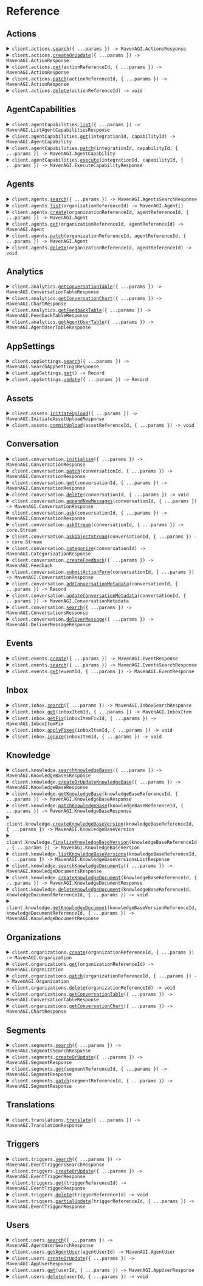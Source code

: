 # Reference

## Actions

<details><summary><code>client.actions.<a href="/src/api/resources/actions/client/Client.ts">search</a>({ ...params }) -> MavenAGI.ActionsResponse</code></summary>
<dl>
<dd>

#### 🔌 Usage

<dl>
<dd>

<dl>
<dd>

```typescript
await client.actions.search({});
```

</dd>
</dl>
</dd>
</dl>

#### ⚙️ Parameters

<dl>
<dd>

<dl>
<dd>

**request:** `MavenAGI.ActionsSearchRequest`

</dd>
</dl>

<dl>
<dd>

**requestOptions:** `Actions.RequestOptions`

</dd>
</dl>
</dd>
</dl>

</dd>
</dl>
</details>

<details><summary><code>client.actions.<a href="/src/api/resources/actions/client/Client.ts">createOrUpdate</a>({ ...params }) -> MavenAGI.ActionResponse</code></summary>
<dl>
<dd>

#### 📝 Description

<dl>
<dd>

<dl>
<dd>

Update an action or create it if it doesn't exist

</dd>
</dl>
</dd>
</dl>

#### 🔌 Usage

<dl>
<dd>

<dl>
<dd>

```typescript
await client.actions.createOrUpdate({
    actionId: {
        referenceId: "get-balance",
    },
    name: "Get the user's balance",
    description: "This action calls an API to get the user's current balance.",
    userInteractionRequired: false,
    userFormParameters: [],
    precondition: {
        preconditionType: "group",
        operator: "AND",
        preconditions: [
            {
                preconditionType: "user",
                key: "userKey",
            },
            {
                preconditionType: "user",
                key: "userKey2",
            },
        ],
    },
    language: "en",
});
```

</dd>
</dl>
</dd>
</dl>

#### ⚙️ Parameters

<dl>
<dd>

<dl>
<dd>

**request:** `MavenAGI.ActionRequest`

</dd>
</dl>

<dl>
<dd>

**requestOptions:** `Actions.RequestOptions`

</dd>
</dl>
</dd>
</dl>

</dd>
</dl>
</details>

<details><summary><code>client.actions.<a href="/src/api/resources/actions/client/Client.ts">get</a>(actionReferenceId, { ...params }) -> MavenAGI.ActionResponse</code></summary>
<dl>
<dd>

#### 📝 Description

<dl>
<dd>

<dl>
<dd>

Get an action by its supplied ID

</dd>
</dl>
</dd>
</dl>

#### 🔌 Usage

<dl>
<dd>

<dl>
<dd>

```typescript
await client.actions.get("get-balance");
```

</dd>
</dl>
</dd>
</dl>

#### ⚙️ Parameters

<dl>
<dd>

<dl>
<dd>

**actionReferenceId:** `string` — The reference ID of the action to get. All other entity ID fields are inferred from the request.

</dd>
</dl>

<dl>
<dd>

**request:** `MavenAGI.ActionGetRequest`

</dd>
</dl>

<dl>
<dd>

**requestOptions:** `Actions.RequestOptions`

</dd>
</dl>
</dd>
</dl>

</dd>
</dl>
</details>

<details><summary><code>client.actions.<a href="/src/api/resources/actions/client/Client.ts">patch</a>(actionReferenceId, { ...params }) -> MavenAGI.ActionResponse</code></summary>
<dl>
<dd>

#### 📝 Description

<dl>
<dd>

<dl>
<dd>

Update mutable action fields

The `appId` field can be provided to update an action owned by a different app.
All other fields will overwrite the existing value on the action only if provided.

</dd>
</dl>
</dd>
</dl>

#### 🔌 Usage

<dl>
<dd>

<dl>
<dd>

```typescript
await client.actions.patch("actionReferenceId");
```

</dd>
</dl>
</dd>
</dl>

#### ⚙️ Parameters

<dl>
<dd>

<dl>
<dd>

**actionReferenceId:** `string` — The reference ID of the action to patch.

</dd>
</dl>

<dl>
<dd>

**request:** `MavenAGI.ActionPatchRequest`

</dd>
</dl>

<dl>
<dd>

**requestOptions:** `Actions.RequestOptions`

</dd>
</dl>
</dd>
</dl>

</dd>
</dl>
</details>

<details><summary><code>client.actions.<a href="/src/api/resources/actions/client/Client.ts">delete</a>(actionReferenceId) -> void</code></summary>
<dl>
<dd>

#### 📝 Description

<dl>
<dd>

<dl>
<dd>

Delete an action

</dd>
</dl>
</dd>
</dl>

#### 🔌 Usage

<dl>
<dd>

<dl>
<dd>

```typescript
await client.actions.delete("get-balance");
```

</dd>
</dl>
</dd>
</dl>

#### ⚙️ Parameters

<dl>
<dd>

<dl>
<dd>

**actionReferenceId:** `string` — The reference ID of the action to unregister. All other entity ID fields are inferred from the request.

</dd>
</dl>

<dl>
<dd>

**requestOptions:** `Actions.RequestOptions`

</dd>
</dl>
</dd>
</dl>

</dd>
</dl>
</details>

## AgentCapabilities

<details><summary><code>client.agentCapabilities.<a href="/src/api/resources/agentCapabilities/client/Client.ts">list</a>({ ...params }) -> MavenAGI.ListAgentCapabilitiesResponse</code></summary>
<dl>
<dd>

#### 📝 Description

<dl>
<dd>

<dl>
<dd>

List all capabilities for an agent.

</dd>
</dl>
</dd>
</dl>

#### 🔌 Usage

<dl>
<dd>

<dl>
<dd>

```typescript
await client.agentCapabilities.list({});
```

</dd>
</dl>
</dd>
</dl>

#### ⚙️ Parameters

<dl>
<dd>

<dl>
<dd>

**request:** `MavenAGI.AgentCapabilityListRequest`

</dd>
</dl>

<dl>
<dd>

**requestOptions:** `AgentCapabilities.RequestOptions`

</dd>
</dl>
</dd>
</dl>

</dd>
</dl>
</details>

<details><summary><code>client.agentCapabilities.<a href="/src/api/resources/agentCapabilities/client/Client.ts">get</a>(integrationId, capabilityId) -> MavenAGI.AgentCapability</code></summary>
<dl>
<dd>

#### 🔌 Usage

<dl>
<dd>

<dl>
<dd>

```typescript
await client.agentCapabilities.get("integrationId", "capabilityId");
```

</dd>
</dl>
</dd>
</dl>

#### ⚙️ Parameters

<dl>
<dd>

<dl>
<dd>

**integrationId:** `string`

</dd>
</dl>

<dl>
<dd>

**capabilityId:** `string`

</dd>
</dl>

<dl>
<dd>

**requestOptions:** `AgentCapabilities.RequestOptions`

</dd>
</dl>
</dd>
</dl>

</dd>
</dl>
</details>

<details><summary><code>client.agentCapabilities.<a href="/src/api/resources/agentCapabilities/client/Client.ts">patch</a>(integrationId, capabilityId, { ...params }) -> MavenAGI.AgentCapability</code></summary>
<dl>
<dd>

#### 🔌 Usage

<dl>
<dd>

<dl>
<dd>

```typescript
await client.agentCapabilities.patch("integrationId", "capabilityId", {});
```

</dd>
</dl>
</dd>
</dl>

#### ⚙️ Parameters

<dl>
<dd>

<dl>
<dd>

**integrationId:** `string`

</dd>
</dl>

<dl>
<dd>

**capabilityId:** `string`

</dd>
</dl>

<dl>
<dd>

**request:** `MavenAGI.PatchAgentCapabilityRequest`

</dd>
</dl>

<dl>
<dd>

**requestOptions:** `AgentCapabilities.RequestOptions`

</dd>
</dl>
</dd>
</dl>

</dd>
</dl>
</details>

<details><summary><code>client.agentCapabilities.<a href="/src/api/resources/agentCapabilities/client/Client.ts">execute</a>(integrationId, capabilityId, { ...params }) -> MavenAGI.ExecuteCapabilityResponse</code></summary>
<dl>
<dd>

#### 📝 Description

<dl>
<dd>

<dl>
<dd>

Execute an action capability.

</dd>
</dl>
</dd>
</dl>

#### 🔌 Usage

<dl>
<dd>

<dl>
<dd>

```typescript
await client.agentCapabilities.execute("integrationId", "capabilityId", {});
```

</dd>
</dl>
</dd>
</dl>

#### ⚙️ Parameters

<dl>
<dd>

<dl>
<dd>

**integrationId:** `string`

</dd>
</dl>

<dl>
<dd>

**capabilityId:** `string`

</dd>
</dl>

<dl>
<dd>

**request:** `MavenAGI.ExecuteCapabilityRequest`

</dd>
</dl>

<dl>
<dd>

**requestOptions:** `AgentCapabilities.RequestOptions`

</dd>
</dl>
</dd>
</dl>

</dd>
</dl>
</details>

## Agents

<details><summary><code>client.agents.<a href="/src/api/resources/agents/client/Client.ts">search</a>({ ...params }) -> MavenAGI.AgentsSearchResponse</code></summary>
<dl>
<dd>

#### 📝 Description

<dl>
<dd>

<dl>
<dd>

Search for agents across all organizations.

<Tip>
This endpoint requires additional permissions. Contact support to request access.
</Tip>
</dd>
</dl>
</dd>
</dl>

#### 🔌 Usage

<dl>
<dd>

<dl>
<dd>

```typescript
await client.agents.search({});
```

</dd>
</dl>
</dd>
</dl>

#### ⚙️ Parameters

<dl>
<dd>

<dl>
<dd>

**request:** `MavenAGI.AgentsSearchRequest`

</dd>
</dl>

<dl>
<dd>

**requestOptions:** `Agents.RequestOptions`

</dd>
</dl>
</dd>
</dl>

</dd>
</dl>
</details>

<details><summary><code>client.agents.<a href="/src/api/resources/agents/client/Client.ts">list</a>(organizationReferenceId) -> MavenAGI.Agent[]</code></summary>
<dl>
<dd>

#### 📝 Description

<dl>
<dd>

<dl>
<dd>

Lists all agents for an organization

</dd>
</dl>
</dd>
</dl>

#### 🔌 Usage

<dl>
<dd>

<dl>
<dd>

```typescript
await client.agents.list("organizationReferenceId");
```

</dd>
</dl>
</dd>
</dl>

#### ⚙️ Parameters

<dl>
<dd>

<dl>
<dd>

**organizationReferenceId:** `string` — The ID of the organization.

</dd>
</dl>

<dl>
<dd>

**requestOptions:** `Agents.RequestOptions`

</dd>
</dl>
</dd>
</dl>

</dd>
</dl>
</details>

<details><summary><code>client.agents.<a href="/src/api/resources/agents/client/Client.ts">create</a>(organizationReferenceId, agentReferenceId, { ...params }) -> MavenAGI.Agent</code></summary>
<dl>
<dd>

#### 📝 Description

<dl>
<dd>

<dl>
<dd>

Create a new agent

<Tip>
This endpoint requires additional permissions. Contact support to request access.
</Tip>
</dd>
</dl>
</dd>
</dl>

#### 🔌 Usage

<dl>
<dd>

<dl>
<dd>

```typescript
await client.agents.create("organizationReferenceId", "agentReferenceId", {
    name: "name",
    environment: "DEMO",
});
```

</dd>
</dl>
</dd>
</dl>

#### ⚙️ Parameters

<dl>
<dd>

<dl>
<dd>

**organizationReferenceId:** `string` — The ID of the organization.

</dd>
</dl>

<dl>
<dd>

**agentReferenceId:** `string` — The ID of the agent.

</dd>
</dl>

<dl>
<dd>

**request:** `MavenAGI.CreateAgentRequest`

</dd>
</dl>

<dl>
<dd>

**requestOptions:** `Agents.RequestOptions`

</dd>
</dl>
</dd>
</dl>

</dd>
</dl>
</details>

<details><summary><code>client.agents.<a href="/src/api/resources/agents/client/Client.ts">get</a>(organizationReferenceId, agentReferenceId) -> MavenAGI.Agent</code></summary>
<dl>
<dd>

#### 📝 Description

<dl>
<dd>

<dl>
<dd>

Get an agent

</dd>
</dl>
</dd>
</dl>

#### 🔌 Usage

<dl>
<dd>

<dl>
<dd>

```typescript
await client.agents.get("organizationReferenceId", "agentReferenceId");
```

</dd>
</dl>
</dd>
</dl>

#### ⚙️ Parameters

<dl>
<dd>

<dl>
<dd>

**organizationReferenceId:** `string` — The ID of the organization.

</dd>
</dl>

<dl>
<dd>

**agentReferenceId:** `string` — The ID of the agent.

</dd>
</dl>

<dl>
<dd>

**requestOptions:** `Agents.RequestOptions`

</dd>
</dl>
</dd>
</dl>

</dd>
</dl>
</details>

<details><summary><code>client.agents.<a href="/src/api/resources/agents/client/Client.ts">patch</a>(organizationReferenceId, agentReferenceId, { ...params }) -> MavenAGI.Agent</code></summary>
<dl>
<dd>

#### 📝 Description

<dl>
<dd>

<dl>
<dd>

Update mutable agent fields
All fields will overwrite the existing value on the agent only if provided.

<Tip>
This endpoint requires additional permissions. Contact support to request access.
</Tip>
</dd>
</dl>
</dd>
</dl>

#### 🔌 Usage

<dl>
<dd>

<dl>
<dd>

```typescript
await client.agents.patch("organizationReferenceId", "agentReferenceId", {});
```

</dd>
</dl>
</dd>
</dl>

#### ⚙️ Parameters

<dl>
<dd>

<dl>
<dd>

**organizationReferenceId:** `string` — The ID of the organization.

</dd>
</dl>

<dl>
<dd>

**agentReferenceId:** `string` — The ID of the agent.

</dd>
</dl>

<dl>
<dd>

**request:** `MavenAGI.AgentPatchRequest`

</dd>
</dl>

<dl>
<dd>

**requestOptions:** `Agents.RequestOptions`

</dd>
</dl>
</dd>
</dl>

</dd>
</dl>
</details>

<details><summary><code>client.agents.<a href="/src/api/resources/agents/client/Client.ts">delete</a>(organizationReferenceId, agentReferenceId) -> void</code></summary>
<dl>
<dd>

#### 📝 Description

<dl>
<dd>

<dl>
<dd>

Delete an agent.

<Tip>
This endpoint requires additional permissions. Contact support to request access.
</Tip>
</dd>
</dl>
</dd>
</dl>

#### 🔌 Usage

<dl>
<dd>

<dl>
<dd>

```typescript
await client.agents.delete("organizationReferenceId", "agentReferenceId");
```

</dd>
</dl>
</dd>
</dl>

#### ⚙️ Parameters

<dl>
<dd>

<dl>
<dd>

**organizationReferenceId:** `string` — The ID of the organization.

</dd>
</dl>

<dl>
<dd>

**agentReferenceId:** `string` — The ID of the agent.

</dd>
</dl>

<dl>
<dd>

**requestOptions:** `Agents.RequestOptions`

</dd>
</dl>
</dd>
</dl>

</dd>
</dl>
</details>

## Analytics

<details><summary><code>client.analytics.<a href="/src/api/resources/analytics/client/Client.ts">getConversationTable</a>({ ...params }) -> MavenAGI.ConversationTableResponse</code></summary>
<dl>
<dd>

#### 📝 Description

<dl>
<dd>

<dl>
<dd>

Retrieves structured conversation data formatted as a table, allowing users to group, filter, and define specific metrics to display as columns.

</dd>
</dl>
</dd>
</dl>

#### 🔌 Usage

<dl>
<dd>

<dl>
<dd>

```typescript
await client.analytics.getConversationTable({
    conversationFilter: {
        languages: ["en", "es"],
    },
    timeGrouping: "DAY",
    fieldGroupings: [
        {
            field: "Category",
        },
    ],
    columnDefinitions: [
        {
            header: "count",
            metric: {
                type: "count",
            },
        },
        {
            header: "avg_first_response_time",
            metric: {
                type: "average",
                targetField: "FirstResponseTime",
            },
        },
        {
            header: "percentile_handle_time",
            metric: {
                type: "percentile",
                targetField: "HandleTime",
                percentile: 25,
            },
        },
    ],
});
```

</dd>
</dl>
</dd>
</dl>

#### ⚙️ Parameters

<dl>
<dd>

<dl>
<dd>

**request:** `MavenAGI.ConversationTableRequest`

</dd>
</dl>

<dl>
<dd>

**requestOptions:** `Analytics.RequestOptions`

</dd>
</dl>
</dd>
</dl>

</dd>
</dl>
</details>

<details><summary><code>client.analytics.<a href="/src/api/resources/analytics/client/Client.ts">getConversationChart</a>({ ...params }) -> MavenAGI.ChartResponse</code></summary>
<dl>
<dd>

#### 📝 Description

<dl>
<dd>

<dl>
<dd>

Fetches conversation data visualized in a chart format. Supported chart types include pie chart, date histogram, and stacked bar charts.

</dd>
</dl>
</dd>
</dl>

#### 🔌 Usage

<dl>
<dd>

<dl>
<dd>

```typescript
await client.analytics.getConversationChart({
    type: "pieChart",
    conversationFilter: {
        languages: ["en", "es"],
    },
    groupBy: {
        field: "Category",
    },
    metric: {
        type: "count",
    },
});
```

</dd>
</dl>
</dd>
</dl>

#### ⚙️ Parameters

<dl>
<dd>

<dl>
<dd>

**request:** `MavenAGI.ConversationChartRequest`

</dd>
</dl>

<dl>
<dd>

**requestOptions:** `Analytics.RequestOptions`

</dd>
</dl>
</dd>
</dl>

</dd>
</dl>
</details>

<details><summary><code>client.analytics.<a href="/src/api/resources/analytics/client/Client.ts">getFeedbackTable</a>({ ...params }) -> MavenAGI.FeedbackTableResponse</code></summary>
<dl>
<dd>

#### 📝 Description

<dl>
<dd>

<dl>
<dd>

Retrieves structured feedback data formatted as a table, allowing users to group, filter, and define specific metrics to display as columns.

</dd>
</dl>
</dd>
</dl>

#### 🔌 Usage

<dl>
<dd>

<dl>
<dd>

```typescript
await client.analytics.getFeedbackTable({
    feedbackFilter: {
        types: ["THUMBS_UP", "INSERT"],
    },
    fieldGroupings: [
        {
            field: "CreatedBy",
        },
    ],
    columnDefinitions: [
        {
            header: "feedback_count",
            metric: {
                type: "count",
            },
        },
    ],
});
```

</dd>
</dl>
</dd>
</dl>

#### ⚙️ Parameters

<dl>
<dd>

<dl>
<dd>

**request:** `MavenAGI.FeedbackTableRequest`

</dd>
</dl>

<dl>
<dd>

**requestOptions:** `Analytics.RequestOptions`

</dd>
</dl>
</dd>
</dl>

</dd>
</dl>
</details>

<details><summary><code>client.analytics.<a href="/src/api/resources/analytics/client/Client.ts">getAgentUserTable</a>({ ...params }) -> MavenAGI.AgentUserTableResponse</code></summary>
<dl>
<dd>

#### 📝 Description

<dl>
<dd>

<dl>
<dd>

Retrieves structured agent user data formatted as a table, allowing users to group, filter, and define specific metrics to display as columns.

</dd>
</dl>
</dd>
</dl>

#### 🔌 Usage

<dl>
<dd>

<dl>
<dd>

```typescript
await client.analytics.getAgentUserTable({
    agentUserFilter: {
        search: "john",
    },
    columnDefinitions: [
        {
            header: "user_count",
            metric: {
                type: "count",
            },
        },
    ],
});
```

</dd>
</dl>
</dd>
</dl>

#### ⚙️ Parameters

<dl>
<dd>

<dl>
<dd>

**request:** `MavenAGI.AgentUserTableRequest`

</dd>
</dl>

<dl>
<dd>

**requestOptions:** `Analytics.RequestOptions`

</dd>
</dl>
</dd>
</dl>

</dd>
</dl>
</details>

## AppSettings

<details><summary><code>client.appSettings.<a href="/src/api/resources/appSettings/client/Client.ts">search</a>({ ...params }) -> MavenAGI.SearchAppSettingsResponse</code></summary>
<dl>
<dd>

#### 📝 Description

<dl>
<dd>

<dl>
<dd>

Search for app settings which have the `$index` key set to the provided value.

You can set the `$index` key using the Update app settings API.

<Warning>This API currently requires an organization ID and agent ID for any agent which is installed on the app. This requirement will be removed in a future update.</Warning>

</dd>
</dl>
</dd>
</dl>

#### 🔌 Usage

<dl>
<dd>

<dl>
<dd>

```typescript
await client.appSettings.search({
    index: "index",
});
```

</dd>
</dl>
</dd>
</dl>

#### ⚙️ Parameters

<dl>
<dd>

<dl>
<dd>

**request:** `MavenAGI.SearchAppSettingsRequest`

</dd>
</dl>

<dl>
<dd>

**requestOptions:** `AppSettings.RequestOptions`

</dd>
</dl>
</dd>
</dl>

</dd>
</dl>
</details>

<details><summary><code>client.appSettings.<a href="/src/api/resources/appSettings/client/Client.ts">get</a>() -> Record<string, unknown></code></summary>
<dl>
<dd>

#### 📝 Description

<dl>
<dd>

<dl>
<dd>

Get app settings set during installation

</dd>
</dl>
</dd>
</dl>

#### 🔌 Usage

<dl>
<dd>

<dl>
<dd>

```typescript
await client.appSettings.get();
```

</dd>
</dl>
</dd>
</dl>

#### ⚙️ Parameters

<dl>
<dd>

<dl>
<dd>

**requestOptions:** `AppSettings.RequestOptions`

</dd>
</dl>
</dd>
</dl>

</dd>
</dl>
</details>

<details><summary><code>client.appSettings.<a href="/src/api/resources/appSettings/client/Client.ts">update</a>({ ...params }) -> Record<string, unknown></code></summary>
<dl>
<dd>

#### 📝 Description

<dl>
<dd>

<dl>
<dd>

Update app settings. Performs a merge of the provided settings with the existing app settings.

- If a new key is provided, it will be added to the app settings.
- If an existing key is provided, it will be updated.
- No keys will be removed.

Note that if an array value is provided it will fully replace an existing value as arrays cannot be merged.

</dd>
</dl>
</dd>
</dl>

#### 🔌 Usage

<dl>
<dd>

<dl>
<dd>

```typescript
await client.appSettings.update({
    string: {
        key: "value",
    },
});
```

</dd>
</dl>
</dd>
</dl>

#### ⚙️ Parameters

<dl>
<dd>

<dl>
<dd>

**request:** `Record<string, unknown>`

</dd>
</dl>

<dl>
<dd>

**requestOptions:** `AppSettings.RequestOptions`

</dd>
</dl>
</dd>
</dl>

</dd>
</dl>
</details>

## Assets

<details><summary><code>client.assets.<a href="/src/api/resources/assets/client/Client.ts">initiateUpload</a>({ ...params }) -> MavenAGI.InitiateAssetUploadResponse</code></summary>
<dl>
<dd>

#### 📝 Description

<dl>
<dd>

<dl>
<dd>

Initiate an upload.
Returns a pre-signed URL for direct file upload and an asset ID for subsequent operations.

</dd>
</dl>
</dd>
</dl>

#### 🔌 Usage

<dl>
<dd>

<dl>
<dd>

```typescript
await client.assets.initiateUpload({
    type: "type",
});
```

</dd>
</dl>
</dd>
</dl>

#### ⚙️ Parameters

<dl>
<dd>

<dl>
<dd>

**request:** `MavenAGI.InitiateAssetUploadRequest`

</dd>
</dl>

<dl>
<dd>

**requestOptions:** `Assets.RequestOptions`

</dd>
</dl>
</dd>
</dl>

</dd>
</dl>
</details>

<details><summary><code>client.assets.<a href="/src/api/resources/assets/client/Client.ts">commitUpload</a>(assetReferenceId, { ...params }) -> void</code></summary>
<dl>
<dd>

#### 📝 Description

<dl>
<dd>

<dl>
<dd>

Commit an upload after successful file transfer.
Updates the asset status and makes it available for use.

</dd>
</dl>
</dd>
</dl>

#### 🔌 Usage

<dl>
<dd>

<dl>
<dd>

```typescript
await client.assets.commitUpload("assetReferenceId", {});
```

</dd>
</dl>
</dd>
</dl>

#### ⚙️ Parameters

<dl>
<dd>

<dl>
<dd>

**assetReferenceId:** `string` — The reference ID of the asset to commit (provided by the initiate call). All other entity ID fields are inferred from the API request.

</dd>
</dl>

<dl>
<dd>

**request:** `MavenAGI.CommitAssetUploadRequest`

</dd>
</dl>

<dl>
<dd>

**requestOptions:** `Assets.RequestOptions`

</dd>
</dl>
</dd>
</dl>

</dd>
</dl>
</details>

## Conversation

<details><summary><code>client.conversation.<a href="/src/api/resources/conversation/client/Client.ts">initialize</a>({ ...params }) -> MavenAGI.ConversationResponse</code></summary>
<dl>
<dd>

#### 📝 Description

<dl>
<dd>

<dl>
<dd>

Initialize a new conversation.
Only required if the ask request wishes to supply conversation level data or when syncing to external systems.

Conversations can not be modified using this API. If the conversation already exists then the existing conversation will be returned.

After initialization,

- metadata can be changed using the `updateConversationMetadata` API.
- messages can be added to the conversation with the `appendNewMessages` or `ask` APIs.
  </dd>
  </dl>
  </dd>
  </dl>

#### 🔌 Usage

<dl>
<dd>

<dl>
<dd>

```typescript
await client.conversation.initialize({
    conversationId: {
        referenceId: "referenceId",
    },
    messages: [
        {
            conversationMessageId: {
                referenceId: "referenceId",
            },
            userId: {
                referenceId: "referenceId",
            },
            text: "text",
            userMessageType: "USER",
        },
        {
            conversationMessageId: {
                referenceId: "referenceId",
            },
            userId: {
                referenceId: "referenceId",
            },
            text: "text",
            userMessageType: "USER",
        },
    ],
});
```

</dd>
</dl>
</dd>
</dl>

#### ⚙️ Parameters

<dl>
<dd>

<dl>
<dd>

**request:** `MavenAGI.ConversationRequest`

</dd>
</dl>

<dl>
<dd>

**requestOptions:** `Conversation.RequestOptions`

</dd>
</dl>
</dd>
</dl>

</dd>
</dl>
</details>

<details><summary><code>client.conversation.<a href="/src/api/resources/conversation/client/Client.ts">patch</a>(conversationId, { ...params }) -> MavenAGI.ConversationResponse</code></summary>
<dl>
<dd>

#### 📝 Description

<dl>
<dd>

<dl>
<dd>

Update mutable conversation fields.

The `appId` field can be provided to update a conversation owned by a different app.
All other fields will overwrite the existing value on the conversation only if provided.

</dd>
</dl>
</dd>
</dl>

#### 🔌 Usage

<dl>
<dd>

<dl>
<dd>

```typescript
await client.conversation.patch("conversation-0", {
    llmEnabled: true,
});
```

</dd>
</dl>
</dd>
</dl>

#### ⚙️ Parameters

<dl>
<dd>

<dl>
<dd>

**conversationId:** `string` — The ID of the conversation to patch

</dd>
</dl>

<dl>
<dd>

**request:** `MavenAGI.ConversationPatchRequest`

</dd>
</dl>

<dl>
<dd>

**requestOptions:** `Conversation.RequestOptions`

</dd>
</dl>
</dd>
</dl>

</dd>
</dl>
</details>

<details><summary><code>client.conversation.<a href="/src/api/resources/conversation/client/Client.ts">get</a>(conversationId, { ...params }) -> MavenAGI.ConversationResponse</code></summary>
<dl>
<dd>

#### 📝 Description

<dl>
<dd>

<dl>
<dd>

Get a conversation

</dd>
</dl>
</dd>
</dl>

#### 🔌 Usage

<dl>
<dd>

<dl>
<dd>

```typescript
await client.conversation.get("conversationId");
```

</dd>
</dl>
</dd>
</dl>

#### ⚙️ Parameters

<dl>
<dd>

<dl>
<dd>

**conversationId:** `string` — The ID of the conversation to get

</dd>
</dl>

<dl>
<dd>

**request:** `MavenAGI.ConversationGetRequest`

</dd>
</dl>

<dl>
<dd>

**requestOptions:** `Conversation.RequestOptions`

</dd>
</dl>
</dd>
</dl>

</dd>
</dl>
</details>

<details><summary><code>client.conversation.<a href="/src/api/resources/conversation/client/Client.ts">delete</a>(conversationId, { ...params }) -> void</code></summary>
<dl>
<dd>

#### 📝 Description

<dl>
<dd>

<dl>
<dd>

Wipes a conversation of all user data.
The conversation ID will still exist and non-user specific data will still be retained.
Attempts to modify or add messages to the conversation will throw an error.

Simulation conversations will no longer be visible in search results nor metrics.
Non-simulation conversations will remain visible - they can not be fully removed from the system.

<Warning>This is a destructive operation and cannot be undone. <br/><br/>
The exact fields cleared include: the conversation subject, userRequest, agentResponse.
As well as the text response, followup questions, and backend LLM prompt of all messages.</Warning>

</dd>
</dl>
</dd>
</dl>

#### 🔌 Usage

<dl>
<dd>

<dl>
<dd>

```typescript
await client.conversation.delete("conversation-0", {
    reason: "GDPR deletion request 1234.",
});
```

</dd>
</dl>
</dd>
</dl>

#### ⚙️ Parameters

<dl>
<dd>

<dl>
<dd>

**conversationId:** `string` — The ID of the conversation to delete

</dd>
</dl>

<dl>
<dd>

**request:** `MavenAGI.ConversationDeleteRequest`

</dd>
</dl>

<dl>
<dd>

**requestOptions:** `Conversation.RequestOptions`

</dd>
</dl>
</dd>
</dl>

</dd>
</dl>
</details>

<details><summary><code>client.conversation.<a href="/src/api/resources/conversation/client/Client.ts">appendNewMessages</a>(conversationId, { ...params }) -> MavenAGI.ConversationResponse</code></summary>
<dl>
<dd>

#### 📝 Description

<dl>
<dd>

<dl>
<dd>

Append messages to an existing conversation. The conversation must be initialized first. If a message with the same ID already exists, it will be ignored. Messages do not allow modification.

</dd>
</dl>
</dd>
</dl>

#### 🔌 Usage

<dl>
<dd>

<dl>
<dd>

```typescript
await client.conversation.appendNewMessages("conversationId", [
    {
        conversationMessageId: {
            referenceId: "referenceId",
        },
        userId: {
            referenceId: "referenceId",
        },
        text: "text",
        userMessageType: "USER",
    },
    {
        conversationMessageId: {
            referenceId: "referenceId",
        },
        userId: {
            referenceId: "referenceId",
        },
        text: "text",
        userMessageType: "USER",
    },
]);
```

</dd>
</dl>
</dd>
</dl>

#### ⚙️ Parameters

<dl>
<dd>

<dl>
<dd>

**conversationId:** `string` — The ID of the conversation to append messages to

</dd>
</dl>

<dl>
<dd>

**request:** `MavenAGI.ConversationMessageRequest[]`

</dd>
</dl>

<dl>
<dd>

**requestOptions:** `Conversation.RequestOptions`

</dd>
</dl>
</dd>
</dl>

</dd>
</dl>
</details>

<details><summary><code>client.conversation.<a href="/src/api/resources/conversation/client/Client.ts">ask</a>(conversationId, { ...params }) -> MavenAGI.ConversationResponse</code></summary>
<dl>
<dd>

#### 📝 Description

<dl>
<dd>

<dl>
<dd>

Get an answer from Maven for a given user question. If the user question or its answer already exists,
they will be reused and will not be updated. Messages do not allow modification once generated.

Concurrency Behavior:

- If another API call is made for the same user question while a response is mid-stream, partial answers may be returned.
- The second caller will receive a truncated or partial response depending on where the first stream is in its processing. The first caller's stream will remain unaffected and continue delivering the full response.

Known Limitation:

- The API does not currently expose metadata indicating whether a response or message is incomplete. This will be addressed in a future update.
  </dd>
  </dl>
  </dd>
  </dl>

#### 🔌 Usage

<dl>
<dd>

<dl>
<dd>

```typescript
await client.conversation.ask("conversation-0", {
    conversationMessageId: {
        referenceId: "message-0",
    },
    userId: {
        referenceId: "user-0",
    },
    text: "How do I reset my password?",
    attachments: [
        {
            type: "image/png",
            content: "iVBORw0KGgo...",
        },
    ],
    transientData: {
        userToken: "abcdef123",
        queryApiKey: "foobar456",
    },
    timezone: "America/New_York",
});
```

</dd>
</dl>
</dd>
</dl>

#### ⚙️ Parameters

<dl>
<dd>

<dl>
<dd>

**conversationId:** `string` — The ID of a new or existing conversation to use as context for the question

</dd>
</dl>

<dl>
<dd>

**request:** `MavenAGI.AskRequest`

</dd>
</dl>

<dl>
<dd>

**requestOptions:** `Conversation.RequestOptions`

</dd>
</dl>
</dd>
</dl>

</dd>
</dl>
</details>

<details><summary><code>client.conversation.<a href="/src/api/resources/conversation/client/Client.ts">askStream</a>(conversationId, { ...params }) -> core.Stream<MavenAGI.StreamResponse></code></summary>
<dl>
<dd>

#### 📝 Description

<dl>
<dd>

<dl>
<dd>

Get an answer from Maven for a given user question with a streaming response. The response will be sent as a stream of events.
The text portions of stream responses should be concatenated to form the full response text.
Action and metadata events should overwrite past data and do not need concatenation.

If the user question or its answer already exists, they will be reused and will not be updated.
Messages do not allow modification once generated.

Concurrency Behavior:

- If another API call is made for the same user question while a response is mid-stream, partial answers may be returned.
- The second caller will receive a truncated or partial response depending on where the first stream is in its processing. The first caller's stream will remain unaffected and continue delivering the full response.

Known Limitation:

- The API does not currently expose metadata indicating whether a response or message is incomplete. This will be addressed in a future update.
  </dd>
  </dl>
  </dd>
  </dl>

#### 🔌 Usage

<dl>
<dd>

<dl>
<dd>

```typescript
const response = await client.conversation.askStream("conversation-0", {
    conversationMessageId: {
        referenceId: "message-0",
    },
    userId: {
        referenceId: "user-0",
    },
    text: "How do I reset my password?",
    attachments: [
        {
            type: "image/png",
            content: "iVBORw0KGgo...",
        },
    ],
    transientData: {
        userToken: "abcdef123",
        queryApiKey: "foobar456",
    },
    timezone: "America/New_York",
});
for await (const item of response) {
    console.log(item);
}
```

</dd>
</dl>
</dd>
</dl>

#### ⚙️ Parameters

<dl>
<dd>

<dl>
<dd>

**conversationId:** `string` — The ID of a new or existing conversation to use as context for the question

</dd>
</dl>

<dl>
<dd>

**request:** `MavenAGI.AskRequest`

</dd>
</dl>

<dl>
<dd>

**requestOptions:** `Conversation.RequestOptions`

</dd>
</dl>
</dd>
</dl>

</dd>
</dl>
</details>

<details><summary><code>client.conversation.<a href="/src/api/resources/conversation/client/Client.ts">askObjectStream</a>(conversationId, { ...params }) -> core.Stream<MavenAGI.ObjectStreamResponse></code></summary>
<dl>
<dd>

#### 📝 Description

<dl>
<dd>

<dl>
<dd>

Generate a structured object response based on a provided schema and user prompt with a streaming response.
The response will be sent as a stream of events containing text, start, and end events.
The text portions of stream responses should be concatenated to form the full response text.

If the user question and object response already exist, they will be reused and not updated.

Concurrency Behavior:

- If another API call is made for the same user question while a response is mid-stream, partial answers may be returned.
- The second caller will receive a truncated or partial response depending on where the first stream is in its processing. The first caller's stream will remain unaffected and continue delivering the full response.

Known Limitations:

- Schema enforcement is best-effort and may not guarantee exact conformity.
- The API does not currently expose metadata indicating whether a response or message is incomplete. This will be addressed in a future update.
  </dd>
  </dl>
  </dd>
  </dl>

#### 🔌 Usage

<dl>
<dd>

<dl>
<dd>

```typescript
const response = await client.conversation.askObjectStream("conversationId", {
    schema: "schema",
    conversationMessageId: {
        referenceId: "referenceId",
    },
    userId: {
        referenceId: "referenceId",
    },
    text: "text",
});
for await (const item of response) {
    console.log(item);
}
```

</dd>
</dl>
</dd>
</dl>

#### ⚙️ Parameters

<dl>
<dd>

<dl>
<dd>

**conversationId:** `string` — The ID of a new or existing conversation to use as context for the object generation request

</dd>
</dl>

<dl>
<dd>

**request:** `MavenAGI.AskObjectRequest`

</dd>
</dl>

<dl>
<dd>

**requestOptions:** `Conversation.RequestOptions`

</dd>
</dl>
</dd>
</dl>

</dd>
</dl>
</details>

<details><summary><code>client.conversation.<a href="/src/api/resources/conversation/client/Client.ts">categorize</a>(conversationId) -> MavenAGI.CategorizationResponse</code></summary>
<dl>
<dd>

#### 📝 Description

<dl>
<dd>

<dl>
<dd>

Uses an LLM flow to categorize the conversation. Experimental.

</dd>
</dl>
</dd>
</dl>

#### 🔌 Usage

<dl>
<dd>

<dl>
<dd>

```typescript
await client.conversation.categorize("conversationId");
```

</dd>
</dl>
</dd>
</dl>

#### ⚙️ Parameters

<dl>
<dd>

<dl>
<dd>

**conversationId:** `string` — The ID of the conversation to categorize

</dd>
</dl>

<dl>
<dd>

**requestOptions:** `Conversation.RequestOptions`

</dd>
</dl>
</dd>
</dl>

</dd>
</dl>
</details>

<details><summary><code>client.conversation.<a href="/src/api/resources/conversation/client/Client.ts">createFeedback</a>({ ...params }) -> MavenAGI.Feedback</code></summary>
<dl>
<dd>

#### 📝 Description

<dl>
<dd>

<dl>
<dd>

Update feedback or create it if it doesn't exist

</dd>
</dl>
</dd>
</dl>

#### 🔌 Usage

<dl>
<dd>

<dl>
<dd>

```typescript
await client.conversation.createFeedback({
    feedbackId: {
        referenceId: "feedback-0",
    },
    userId: {
        referenceId: "user-0",
    },
    conversationId: {
        referenceId: "conversation-0",
    },
    conversationMessageId: {
        referenceId: "message-1",
    },
    type: "THUMBS_UP",
    text: "Great answer!",
});
```

</dd>
</dl>
</dd>
</dl>

#### ⚙️ Parameters

<dl>
<dd>

<dl>
<dd>

**request:** `MavenAGI.FeedbackRequest`

</dd>
</dl>

<dl>
<dd>

**requestOptions:** `Conversation.RequestOptions`

</dd>
</dl>
</dd>
</dl>

</dd>
</dl>
</details>

<details><summary><code>client.conversation.<a href="/src/api/resources/conversation/client/Client.ts">submitActionForm</a>(conversationId, { ...params }) -> MavenAGI.ConversationResponse</code></summary>
<dl>
<dd>

#### 📝 Description

<dl>
<dd>

<dl>
<dd>

Submit a filled out action form

</dd>
</dl>
</dd>
</dl>

#### 🔌 Usage

<dl>
<dd>

<dl>
<dd>

```typescript
await client.conversation.submitActionForm("conversationId", {
    actionFormId: "actionFormId",
    parameters: {
        parameters: {
            key: "value",
        },
    },
});
```

</dd>
</dl>
</dd>
</dl>

#### ⚙️ Parameters

<dl>
<dd>

<dl>
<dd>

**conversationId:** `string` — The ID of a conversation the form being submitted belongs to

</dd>
</dl>

<dl>
<dd>

**request:** `MavenAGI.SubmitActionFormRequest`

</dd>
</dl>

<dl>
<dd>

**requestOptions:** `Conversation.RequestOptions`

</dd>
</dl>
</dd>
</dl>

</dd>
</dl>
</details>

<details><summary><code>client.conversation.<a href="/src/api/resources/conversation/client/Client.ts">addConversationMetadata</a>(conversationId, { ...params }) -> Record<string, string></code></summary>
<dl>
<dd>

#### 📝 Description

<dl>
<dd>

<dl>
<dd>

Replaced by `updateConversationMetadata`.

Adds metadata to an existing conversation. If a metadata field already exists, it will be overwritten.

</dd>
</dl>
</dd>
</dl>

#### 🔌 Usage

<dl>
<dd>

<dl>
<dd>

```typescript
await client.conversation.addConversationMetadata("conversationId", {
    string: "string",
});
```

</dd>
</dl>
</dd>
</dl>

#### ⚙️ Parameters

<dl>
<dd>

<dl>
<dd>

**conversationId:** `string` — The ID of a conversation the metadata being added belongs to

</dd>
</dl>

<dl>
<dd>

**request:** `Record<string, string>`

</dd>
</dl>

<dl>
<dd>

**requestOptions:** `Conversation.RequestOptions`

</dd>
</dl>
</dd>
</dl>

</dd>
</dl>
</details>

<details><summary><code>client.conversation.<a href="/src/api/resources/conversation/client/Client.ts">updateConversationMetadata</a>(conversationId, { ...params }) -> MavenAGI.ConversationMetadata</code></summary>
<dl>
<dd>

#### 📝 Description

<dl>
<dd>

<dl>
<dd>

Update metadata supplied by the calling application for an existing conversation.
Does not modify metadata saved by other apps.

If a metadata field already exists for the calling app, it will be overwritten.
If it does not exist, it will be added. Will not remove metadata fields.

Returns all metadata saved by any app on the conversation.

</dd>
</dl>
</dd>
</dl>

#### 🔌 Usage

<dl>
<dd>

<dl>
<dd>

```typescript
await client.conversation.updateConversationMetadata("conversation-0", {
    appId: "conversation-owning-app",
    values: {
        key: "newValue",
    },
});
```

</dd>
</dl>
</dd>
</dl>

#### ⚙️ Parameters

<dl>
<dd>

<dl>
<dd>

**conversationId:** `string` — The ID of the conversation to modify metadata for

</dd>
</dl>

<dl>
<dd>

**request:** `MavenAGI.UpdateMetadataRequest`

</dd>
</dl>

<dl>
<dd>

**requestOptions:** `Conversation.RequestOptions`

</dd>
</dl>
</dd>
</dl>

</dd>
</dl>
</details>

<details><summary><code>client.conversation.<a href="/src/api/resources/conversation/client/Client.ts">search</a>({ ...params }) -> MavenAGI.ConversationsResponse</code></summary>
<dl>
<dd>

#### 📝 Description

<dl>
<dd>

<dl>
<dd>

Search conversations

</dd>
</dl>
</dd>
</dl>

#### 🔌 Usage

<dl>
<dd>

<dl>
<dd>

```typescript
await client.conversation.search({});
```

</dd>
</dl>
</dd>
</dl>

#### ⚙️ Parameters

<dl>
<dd>

<dl>
<dd>

**request:** `MavenAGI.ConversationsSearchRequest`

</dd>
</dl>

<dl>
<dd>

**requestOptions:** `Conversation.RequestOptions`

</dd>
</dl>
</dd>
</dl>

</dd>
</dl>
</details>

<details><summary><code>client.conversation.<a href="/src/api/resources/conversation/client/Client.ts">deliverMessage</a>({ ...params }) -> MavenAGI.DeliverMessageResponse</code></summary>
<dl>
<dd>

#### 📝 Description

<dl>
<dd>

<dl>
<dd>

Deliver a message to a user or conversation.

<Warning>
Currently, messages can only be successfully delivered to conversations with the `ASYNC` capability that are `open`. 
User message delivery is not yet supported.
</Warning>
</dd>
</dl>
</dd>
</dl>

#### 🔌 Usage

<dl>
<dd>

<dl>
<dd>

```typescript
await client.conversation.deliverMessage({
    type: "user",
    userId: {
        type: "AGENT",
        appId: "appId",
        referenceId: "referenceId",
    },
    message: {
        conversationMessageId: {
            referenceId: "referenceId",
        },
        userId: {
            referenceId: "referenceId",
        },
        text: "text",
        userMessageType: "USER",
    },
});
```

</dd>
</dl>
</dd>
</dl>

#### ⚙️ Parameters

<dl>
<dd>

<dl>
<dd>

**request:** `MavenAGI.DeliverMessageRequest`

</dd>
</dl>

<dl>
<dd>

**requestOptions:** `Conversation.RequestOptions`

</dd>
</dl>
</dd>
</dl>

</dd>
</dl>
</details>

## Events

<details><summary><code>client.events.<a href="/src/api/resources/events/client/Client.ts">create</a>({ ...params }) -> MavenAGI.EventResponse</code></summary>
<dl>
<dd>

#### 📝 Description

<dl>
<dd>

<dl>
<dd>

Create a new event

</dd>
</dl>
</dd>
</dl>

#### 🔌 Usage

<dl>
<dd>

<dl>
<dd>

```typescript
await client.events.create({
    eventType: "userEvent",
    id: {
        referenceId: "referenceId",
    },
    eventName: "BUTTON_CLICKED",
    userInfo: {
        id: {
            referenceId: "referenceId",
        },
    },
});
```

</dd>
</dl>
</dd>
</dl>

#### ⚙️ Parameters

<dl>
<dd>

<dl>
<dd>

**request:** `MavenAGI.EventRequest`

</dd>
</dl>

<dl>
<dd>

**requestOptions:** `Events.RequestOptions`

</dd>
</dl>
</dd>
</dl>

</dd>
</dl>
</details>

<details><summary><code>client.events.<a href="/src/api/resources/events/client/Client.ts">search</a>({ ...params }) -> MavenAGI.EventsSearchResponse</code></summary>
<dl>
<dd>

#### 📝 Description

<dl>
<dd>

<dl>
<dd>

Search events

</dd>
</dl>
</dd>
</dl>

#### 🔌 Usage

<dl>
<dd>

<dl>
<dd>

```typescript
await client.events.search({});
```

</dd>
</dl>
</dd>
</dl>

#### ⚙️ Parameters

<dl>
<dd>

<dl>
<dd>

**request:** `MavenAGI.EventsSearchRequest`

</dd>
</dl>

<dl>
<dd>

**requestOptions:** `Events.RequestOptions`

</dd>
</dl>
</dd>
</dl>

</dd>
</dl>
</details>

<details><summary><code>client.events.<a href="/src/api/resources/events/client/Client.ts">get</a>(eventId, { ...params }) -> MavenAGI.EventResponse</code></summary>
<dl>
<dd>

#### 📝 Description

<dl>
<dd>

<dl>
<dd>

Retrieve details of a specific Event item by its ID.

</dd>
</dl>
</dd>
</dl>

#### 🔌 Usage

<dl>
<dd>

<dl>
<dd>

```typescript
await client.events.get("eventId", {
    appId: "appId",
});
```

</dd>
</dl>
</dd>
</dl>

#### ⚙️ Parameters

<dl>
<dd>

<dl>
<dd>

**eventId:** `string` — The ID of the Event to get.

</dd>
</dl>

<dl>
<dd>

**request:** `MavenAGI.EventGetRequest`

</dd>
</dl>

<dl>
<dd>

**requestOptions:** `Events.RequestOptions`

</dd>
</dl>
</dd>
</dl>

</dd>
</dl>
</details>

## Inbox

<details><summary><code>client.inbox.<a href="/src/api/resources/inbox/client/Client.ts">search</a>({ ...params }) -> MavenAGI.InboxSearchResponse</code></summary>
<dl>
<dd>

#### 📝 Description

<dl>
<dd>

<dl>
<dd>

Retrieve a paginated list of inbox items for an agent.

</dd>
</dl>
</dd>
</dl>

#### 🔌 Usage

<dl>
<dd>

<dl>
<dd>

```typescript
await client.inbox.search({});
```

</dd>
</dl>
</dd>
</dl>

#### ⚙️ Parameters

<dl>
<dd>

<dl>
<dd>

**request:** `MavenAGI.InboxSearchRequest`

</dd>
</dl>

<dl>
<dd>

**requestOptions:** `Inbox.RequestOptions`

</dd>
</dl>
</dd>
</dl>

</dd>
</dl>
</details>

<details><summary><code>client.inbox.<a href="/src/api/resources/inbox/client/Client.ts">get</a>(inboxItemId, { ...params }) -> MavenAGI.InboxItem</code></summary>
<dl>
<dd>

#### 📝 Description

<dl>
<dd>

<dl>
<dd>

Retrieve details of a specific inbox item by its ID.

</dd>
</dl>
</dd>
</dl>

#### 🔌 Usage

<dl>
<dd>

<dl>
<dd>

```typescript
await client.inbox.get("inboxItemId", {
    appId: "appId",
});
```

</dd>
</dl>
</dd>
</dl>

#### ⚙️ Parameters

<dl>
<dd>

<dl>
<dd>

**inboxItemId:** `string` — The ID of the inbox item to get. All other entity ID fields are inferred from the request.

</dd>
</dl>

<dl>
<dd>

**request:** `MavenAGI.InboxItemRequest`

</dd>
</dl>

<dl>
<dd>

**requestOptions:** `Inbox.RequestOptions`

</dd>
</dl>
</dd>
</dl>

</dd>
</dl>
</details>

<details><summary><code>client.inbox.<a href="/src/api/resources/inbox/client/Client.ts">getFix</a>(inboxItemFixId, { ...params }) -> MavenAGI.InboxItemFix</code></summary>
<dl>
<dd>

#### 📝 Description

<dl>
<dd>

<dl>
<dd>

Retrieve a suggested fix. Includes document information if the fix is a Missing Knowledge suggestion.

</dd>
</dl>
</dd>
</dl>

#### 🔌 Usage

<dl>
<dd>

<dl>
<dd>

```typescript
await client.inbox.getFix("inboxItemFixId", {
    appId: "appId",
});
```

</dd>
</dl>
</dd>
</dl>

#### ⚙️ Parameters

<dl>
<dd>

<dl>
<dd>

**inboxItemFixId:** `string` — Unique identifier for the inbox fix.

</dd>
</dl>

<dl>
<dd>

**request:** `MavenAGI.InboxItemFixRequest`

</dd>
</dl>

<dl>
<dd>

**requestOptions:** `Inbox.RequestOptions`

</dd>
</dl>
</dd>
</dl>

</dd>
</dl>
</details>

<details><summary><code>client.inbox.<a href="/src/api/resources/inbox/client/Client.ts">applyFixes</a>(inboxItemId, { ...params }) -> void</code></summary>
<dl>
<dd>

#### 📝 Description

<dl>
<dd>

<dl>
<dd>

Apply a list of fixes belonging to an inbox item.

</dd>
</dl>
</dd>
</dl>

#### 🔌 Usage

<dl>
<dd>

<dl>
<dd>

```typescript
await client.inbox.applyFixes("inboxItemId", {
    appId: "appId",
    fixReferenceIds: ["fixReferenceIds", "fixReferenceIds"],
});
```

</dd>
</dl>
</dd>
</dl>

#### ⚙️ Parameters

<dl>
<dd>

<dl>
<dd>

**inboxItemId:** `string` — Unique identifier for the inbox item.

</dd>
</dl>

<dl>
<dd>

**request:** `MavenAGI.ApplyFixesRequest`

</dd>
</dl>

<dl>
<dd>

**requestOptions:** `Inbox.RequestOptions`

</dd>
</dl>
</dd>
</dl>

</dd>
</dl>
</details>

<details><summary><code>client.inbox.<a href="/src/api/resources/inbox/client/Client.ts">ignore</a>(inboxItemId, { ...params }) -> void</code></summary>
<dl>
<dd>

#### 📝 Description

<dl>
<dd>

<dl>
<dd>

Ignore a specific inbox item by its ID.

</dd>
</dl>
</dd>
</dl>

#### 🔌 Usage

<dl>
<dd>

<dl>
<dd>

```typescript
await client.inbox.ignore("inboxItemId", {
    appId: "appId",
});
```

</dd>
</dl>
</dd>
</dl>

#### ⚙️ Parameters

<dl>
<dd>

<dl>
<dd>

**inboxItemId:** `string` — Unique identifier for the inbox item.

</dd>
</dl>

<dl>
<dd>

**request:** `MavenAGI.InboxItemIgnoreRequest`

</dd>
</dl>

<dl>
<dd>

**requestOptions:** `Inbox.RequestOptions`

</dd>
</dl>
</dd>
</dl>

</dd>
</dl>
</details>

## Knowledge

<details><summary><code>client.knowledge.<a href="/src/api/resources/knowledge/client/Client.ts">searchKnowledgeBases</a>({ ...params }) -> MavenAGI.KnowledgeBasesResponse</code></summary>
<dl>
<dd>

#### 📝 Description

<dl>
<dd>

<dl>
<dd>

Search knowledge bases

</dd>
</dl>
</dd>
</dl>

#### 🔌 Usage

<dl>
<dd>

<dl>
<dd>

```typescript
await client.knowledge.searchKnowledgeBases({});
```

</dd>
</dl>
</dd>
</dl>

#### ⚙️ Parameters

<dl>
<dd>

<dl>
<dd>

**request:** `MavenAGI.KnowledgeBaseSearchRequest`

</dd>
</dl>

<dl>
<dd>

**requestOptions:** `Knowledge.RequestOptions`

</dd>
</dl>
</dd>
</dl>

</dd>
</dl>
</details>

<details><summary><code>client.knowledge.<a href="/src/api/resources/knowledge/client/Client.ts">createOrUpdateKnowledgeBase</a>({ ...params }) -> MavenAGI.KnowledgeBaseResponse</code></summary>
<dl>
<dd>

#### 📝 Description

<dl>
<dd>

<dl>
<dd>

Update a knowledge base or create it if it doesn't exist.

</dd>
</dl>
</dd>
</dl>

#### 🔌 Usage

<dl>
<dd>

<dl>
<dd>

```typescript
await client.knowledge.createOrUpdateKnowledgeBase({
    knowledgeBaseId: {
        referenceId: "help-center",
    },
    name: "Help center",
});
```

</dd>
</dl>
</dd>
</dl>

#### ⚙️ Parameters

<dl>
<dd>

<dl>
<dd>

**request:** `MavenAGI.KnowledgeBaseRequest`

</dd>
</dl>

<dl>
<dd>

**requestOptions:** `Knowledge.RequestOptions`

</dd>
</dl>
</dd>
</dl>

</dd>
</dl>
</details>

<details><summary><code>client.knowledge.<a href="/src/api/resources/knowledge/client/Client.ts">getKnowledgeBase</a>(knowledgeBaseReferenceId, { ...params }) -> MavenAGI.KnowledgeBaseResponse</code></summary>
<dl>
<dd>

#### 📝 Description

<dl>
<dd>

<dl>
<dd>

Get an existing knowledge base by its supplied ID

</dd>
</dl>
</dd>
</dl>

#### 🔌 Usage

<dl>
<dd>

<dl>
<dd>

```typescript
await client.knowledge.getKnowledgeBase("help-center");
```

</dd>
</dl>
</dd>
</dl>

#### ⚙️ Parameters

<dl>
<dd>

<dl>
<dd>

**knowledgeBaseReferenceId:** `string` — The reference ID of the knowledge base to get. All other entity ID fields are inferred from the request.

</dd>
</dl>

<dl>
<dd>

**request:** `MavenAGI.KnowledgeBaseGetRequest`

</dd>
</dl>

<dl>
<dd>

**requestOptions:** `Knowledge.RequestOptions`

</dd>
</dl>
</dd>
</dl>

</dd>
</dl>
</details>

<details><summary><code>client.knowledge.<a href="/src/api/resources/knowledge/client/Client.ts">patchKnowledgeBase</a>(knowledgeBaseReferenceId, { ...params }) -> MavenAGI.KnowledgeBaseResponse</code></summary>
<dl>
<dd>

#### 📝 Description

<dl>
<dd>

<dl>
<dd>

Update mutable knowledge base fields

The `appId` field can be provided to update a knowledge base owned by a different app.
All other fields will overwrite the existing value on the knowledge base only if provided.

</dd>
</dl>
</dd>
</dl>

#### 🔌 Usage

<dl>
<dd>

<dl>
<dd>

```typescript
await client.knowledge.patchKnowledgeBase("knowledgeBaseReferenceId");
```

</dd>
</dl>
</dd>
</dl>

#### ⚙️ Parameters

<dl>
<dd>

<dl>
<dd>

**knowledgeBaseReferenceId:** `string` — The reference ID of the knowledge base to patch.

</dd>
</dl>

<dl>
<dd>

**request:** `MavenAGI.KnowledgeBasePatchRequest`

</dd>
</dl>

<dl>
<dd>

**requestOptions:** `Knowledge.RequestOptions`

</dd>
</dl>
</dd>
</dl>

</dd>
</dl>
</details>

<details><summary><code>client.knowledge.<a href="/src/api/resources/knowledge/client/Client.ts">createKnowledgeBaseVersion</a>(knowledgeBaseReferenceId, { ...params }) -> MavenAGI.KnowledgeBaseVersion</code></summary>
<dl>
<dd>

#### 📝 Description

<dl>
<dd>

<dl>
<dd>

Create a new knowledge base version.

If an existing version is in progress, then that version will be finalized in an error state.

</dd>
</dl>
</dd>
</dl>

#### 🔌 Usage

<dl>
<dd>

<dl>
<dd>

```typescript
await client.knowledge.createKnowledgeBaseVersion("help-center", {
    type: "FULL",
});
```

</dd>
</dl>
</dd>
</dl>

#### ⚙️ Parameters

<dl>
<dd>

<dl>
<dd>

**knowledgeBaseReferenceId:** `string` — The reference ID of the knowledge base to create a version for. All other entity ID fields are inferred from the request.

</dd>
</dl>

<dl>
<dd>

**request:** `MavenAGI.KnowledgeBaseVersionRequest`

</dd>
</dl>

<dl>
<dd>

**requestOptions:** `Knowledge.RequestOptions`

</dd>
</dl>
</dd>
</dl>

</dd>
</dl>
</details>

<details><summary><code>client.knowledge.<a href="/src/api/resources/knowledge/client/Client.ts">finalizeKnowledgeBaseVersion</a>(knowledgeBaseReferenceId, { ...params }) -> MavenAGI.KnowledgeBaseVersion</code></summary>
<dl>
<dd>

#### 📝 Description

<dl>
<dd>

<dl>
<dd>

Finalize the latest knowledge base version. Required to indicate the version is complete. Will throw an exception if the latest version is not in progress.

</dd>
</dl>
</dd>
</dl>

#### 🔌 Usage

<dl>
<dd>

<dl>
<dd>

```typescript
await client.knowledge.finalizeKnowledgeBaseVersion("help-center", {
    versionId: {
        type: "KNOWLEDGE_BASE_VERSION",
        referenceId: "versionId",
        appId: "maven",
    },
    status: "SUCCEEDED",
});
```

</dd>
</dl>
</dd>
</dl>

#### ⚙️ Parameters

<dl>
<dd>

<dl>
<dd>

**knowledgeBaseReferenceId:** `string` — The reference ID of the knowledge base to finalize a version for. All other entity ID fields are inferred from the request.

</dd>
</dl>

<dl>
<dd>

**request:** `MavenAGI.FinalizeKnowledgeBaseVersionRequest`

</dd>
</dl>

<dl>
<dd>

**requestOptions:** `Knowledge.RequestOptions`

</dd>
</dl>
</dd>
</dl>

</dd>
</dl>
</details>

<details><summary><code>client.knowledge.<a href="/src/api/resources/knowledge/client/Client.ts">listKnowledgeBaseVersions</a>(knowledgeBaseReferenceId, { ...params }) -> MavenAGI.KnowledgeBaseVersionsListResponse</code></summary>
<dl>
<dd>

#### 📝 Description

<dl>
<dd>

<dl>
<dd>

List all active versions for a knowledge base. Returns the most recent versions first.

</dd>
</dl>
</dd>
</dl>

#### 🔌 Usage

<dl>
<dd>

<dl>
<dd>

```typescript
await client.knowledge.listKnowledgeBaseVersions("knowledgeBaseReferenceId");
```

</dd>
</dl>
</dd>
</dl>

#### ⚙️ Parameters

<dl>
<dd>

<dl>
<dd>

**knowledgeBaseReferenceId:** `string` — The reference ID of the knowledge base to list versions for. All other entity ID fields are inferred from the request.

</dd>
</dl>

<dl>
<dd>

**request:** `MavenAGI.KnowledgeBaseVersionsListRequest`

</dd>
</dl>

<dl>
<dd>

**requestOptions:** `Knowledge.RequestOptions`

</dd>
</dl>
</dd>
</dl>

</dd>
</dl>
</details>

<details><summary><code>client.knowledge.<a href="/src/api/resources/knowledge/client/Client.ts">searchKnowledgeDocuments</a>({ ...params }) -> MavenAGI.KnowledgeDocumentsResponse</code></summary>
<dl>
<dd>

#### 📝 Description

<dl>
<dd>

<dl>
<dd>

Search knowledge documents

</dd>
</dl>
</dd>
</dl>

#### 🔌 Usage

<dl>
<dd>

<dl>
<dd>

```typescript
await client.knowledge.searchKnowledgeDocuments({});
```

</dd>
</dl>
</dd>
</dl>

#### ⚙️ Parameters

<dl>
<dd>

<dl>
<dd>

**request:** `MavenAGI.KnowledgeDocumentSearchRequest`

</dd>
</dl>

<dl>
<dd>

**requestOptions:** `Knowledge.RequestOptions`

</dd>
</dl>
</dd>
</dl>

</dd>
</dl>
</details>

<details><summary><code>client.knowledge.<a href="/src/api/resources/knowledge/client/Client.ts">createKnowledgeDocument</a>(knowledgeBaseReferenceId, { ...params }) -> MavenAGI.KnowledgeDocumentResponse</code></summary>
<dl>
<dd>

#### 📝 Description

<dl>
<dd>

<dl>
<dd>

Create or update a knowledge document. Requires an existing knowledge base with an in progress version.
Will throw an exception if the latest version is not in progress.

<Tip>
This API maintains document version history. If for the same reference ID none of the `title`, `text`, `sourceUrl`, `metadata` fields 
have changed, a new document version will not be created. The existing version will be reused.
</Tip>
</dd>
</dl>
</dd>
</dl>

#### 🔌 Usage

<dl>
<dd>

<dl>
<dd>

```typescript
await client.knowledge.createKnowledgeDocument("help-center", {
    knowledgeDocumentId: {
        referenceId: "getting-started",
    },
    versionId: {
        type: "KNOWLEDGE_BASE_VERSION",
        referenceId: "versionId",
        appId: "maven",
    },
    contentType: "MARKDOWN",
    content: "## Getting started\\nThis is a getting started guide for the help center.",
    title: "Getting started",
    metadata: {
        category: "getting-started",
    },
});
```

</dd>
</dl>
</dd>
</dl>

#### ⚙️ Parameters

<dl>
<dd>

<dl>
<dd>

**knowledgeBaseReferenceId:** `string` — The reference ID of the knowledge base to create a document for. All other entity ID fields are inferred from the request.

</dd>
</dl>

<dl>
<dd>

**request:** `MavenAGI.KnowledgeDocumentRequest`

</dd>
</dl>

<dl>
<dd>

**requestOptions:** `Knowledge.RequestOptions`

</dd>
</dl>
</dd>
</dl>

</dd>
</dl>
</details>

<details><summary><code>client.knowledge.<a href="/src/api/resources/knowledge/client/Client.ts">deleteKnowledgeDocument</a>(knowledgeBaseReferenceId, knowledgeDocumentReferenceId, { ...params }) -> void</code></summary>
<dl>
<dd>

#### 📝 Description

<dl>
<dd>

<dl>
<dd>

Delete knowledge document from a specific version.
Requires an existing knowledge base with an in progress version of type PARTIAL. Will throw an exception if the version is not in progress.

</dd>
</dl>
</dd>
</dl>

#### 🔌 Usage

<dl>
<dd>

<dl>
<dd>

```typescript
await client.knowledge.deleteKnowledgeDocument("help-center", "getting-started", {
    versionId: {
        type: "KNOWLEDGE_BASE_VERSION",
        appId: "maven",
        referenceId: "versionId",
    },
});
```

</dd>
</dl>
</dd>
</dl>

#### ⚙️ Parameters

<dl>
<dd>

<dl>
<dd>

**knowledgeBaseReferenceId:** `string` — The reference ID of the knowledge base that contains the document to delete. All other entity ID fields are inferred from the request

</dd>
</dl>

<dl>
<dd>

**knowledgeDocumentReferenceId:** `string` — The reference ID of the knowledge document to delete. All other entity ID fields are inferred from the request.

</dd>
</dl>

<dl>
<dd>

**request:** `MavenAGI.KnowledgeDeleteRequest`

</dd>
</dl>

<dl>
<dd>

**requestOptions:** `Knowledge.RequestOptions`

</dd>
</dl>
</dd>
</dl>

</dd>
</dl>
</details>

<details><summary><code>client.knowledge.<a href="/src/api/resources/knowledge/client/Client.ts">getKnowledgeDocument</a>(knowledgeBaseVersionReferenceId, knowledgeDocumentReferenceId, { ...params }) -> MavenAGI.KnowledgeDocumentResponse</code></summary>
<dl>
<dd>

#### 📝 Description

<dl>
<dd>

<dl>
<dd>

Get a knowledge document by its supplied version and document IDs. Response includes document content in markdown format.

</dd>
</dl>
</dd>
</dl>

#### 🔌 Usage

<dl>
<dd>

<dl>
<dd>

```typescript
await client.knowledge.getKnowledgeDocument("knowledgeBaseVersionReferenceId", "knowledgeDocumentReferenceId", {
    knowledgeBaseVersionAppId: "knowledgeBaseVersionAppId",
});
```

</dd>
</dl>
</dd>
</dl>

#### ⚙️ Parameters

<dl>
<dd>

<dl>
<dd>

**knowledgeBaseVersionReferenceId:** `string` — The reference ID of the knowledge base version that contains the document. All other entity ID fields are inferred from the request.

</dd>
</dl>

<dl>
<dd>

**knowledgeDocumentReferenceId:** `string` — The reference ID of the knowledge document to get. All other entity ID fields are inferred from the request.

</dd>
</dl>

<dl>
<dd>

**request:** `MavenAGI.KnowledgeDocumentGetRequest`

</dd>
</dl>

<dl>
<dd>

**requestOptions:** `Knowledge.RequestOptions`

</dd>
</dl>
</dd>
</dl>

</dd>
</dl>
</details>

## Organizations

<details><summary><code>client.organizations.<a href="/src/api/resources/organizations/client/Client.ts">create</a>(organizationReferenceId, { ...params }) -> MavenAGI.Organization</code></summary>
<dl>
<dd>

#### 📝 Description

<dl>
<dd>

<dl>
<dd>

Create a new organization.

<Tip>
This endpoint requires additional permissions. Contact support to request access.
</Tip>
</dd>
</dl>
</dd>
</dl>

#### 🔌 Usage

<dl>
<dd>

<dl>
<dd>

```typescript
await client.organizations.create("organizationReferenceId", {
    name: "name",
    defaultLanguage: "defaultLanguage",
});
```

</dd>
</dl>
</dd>
</dl>

#### ⚙️ Parameters

<dl>
<dd>

<dl>
<dd>

**organizationReferenceId:** `string` — The reference ID of the organization.

</dd>
</dl>

<dl>
<dd>

**request:** `MavenAGI.CreateOrganizationRequest`

</dd>
</dl>

<dl>
<dd>

**requestOptions:** `Organizations.RequestOptions`

</dd>
</dl>
</dd>
</dl>

</dd>
</dl>
</details>

<details><summary><code>client.organizations.<a href="/src/api/resources/organizations/client/Client.ts">get</a>(organizationReferenceId) -> MavenAGI.Organization</code></summary>
<dl>
<dd>

#### 📝 Description

<dl>
<dd>

<dl>
<dd>

Get an organization by ID

</dd>
</dl>
</dd>
</dl>

#### 🔌 Usage

<dl>
<dd>

<dl>
<dd>

```typescript
await client.organizations.get("organizationReferenceId");
```

</dd>
</dl>
</dd>
</dl>

#### ⚙️ Parameters

<dl>
<dd>

<dl>
<dd>

**organizationReferenceId:** `string` — The reference ID of the organization.

</dd>
</dl>

<dl>
<dd>

**requestOptions:** `Organizations.RequestOptions`

</dd>
</dl>
</dd>
</dl>

</dd>
</dl>
</details>

<details><summary><code>client.organizations.<a href="/src/api/resources/organizations/client/Client.ts">patch</a>(organizationReferenceId, { ...params }) -> MavenAGI.Organization</code></summary>
<dl>
<dd>

#### 📝 Description

<dl>
<dd>

<dl>
<dd>

Update mutable organization fields.
All fields will overwrite the existing value on the organization only if provided.

<Tip>
This endpoint requires additional permissions. Contact support to request access.
</Tip>
</dd>
</dl>
</dd>
</dl>

#### 🔌 Usage

<dl>
<dd>

<dl>
<dd>

```typescript
await client.organizations.patch("organizationReferenceId", {});
```

</dd>
</dl>
</dd>
</dl>

#### ⚙️ Parameters

<dl>
<dd>

<dl>
<dd>

**organizationReferenceId:** `string` — The reference ID of the organization.

</dd>
</dl>

<dl>
<dd>

**request:** `MavenAGI.OrganizationPatchRequest`

</dd>
</dl>

<dl>
<dd>

**requestOptions:** `Organizations.RequestOptions`

</dd>
</dl>
</dd>
</dl>

</dd>
</dl>
</details>

<details><summary><code>client.organizations.<a href="/src/api/resources/organizations/client/Client.ts">delete</a>(organizationReferenceId) -> void</code></summary>
<dl>
<dd>

#### 📝 Description

<dl>
<dd>

<dl>
<dd>

Delete an organization.

<Tip>
This endpoint requires additional permissions. Contact support to request access.
</Tip>
</dd>
</dl>
</dd>
</dl>

#### 🔌 Usage

<dl>
<dd>

<dl>
<dd>

```typescript
await client.organizations.delete("organizationReferenceId");
```

</dd>
</dl>
</dd>
</dl>

#### ⚙️ Parameters

<dl>
<dd>

<dl>
<dd>

**organizationReferenceId:** `string` — The reference ID of the organization.

</dd>
</dl>

<dl>
<dd>

**requestOptions:** `Organizations.RequestOptions`

</dd>
</dl>
</dd>
</dl>

</dd>
</dl>
</details>

<details><summary><code>client.organizations.<a href="/src/api/resources/organizations/client/Client.ts">getConversationTable</a>({ ...params }) -> MavenAGI.ConversationTableResponse</code></summary>
<dl>
<dd>

#### 📝 Description

<dl>
<dd>

<dl>
<dd>

Retrieves structured conversation data across all organizations, formatted as a table,
allowing users to group, filter, and define specific metrics to display as columns.

<Tip>
This endpoint requires additional permissions. Contact support to request access.
</Tip>
</dd>
</dl>
</dd>
</dl>

#### 🔌 Usage

<dl>
<dd>

<dl>
<dd>

```typescript
await client.organizations.getConversationTable({
    conversationFilter: {
        languages: ["en", "es"],
    },
    timeGrouping: "DAY",
    fieldGroupings: [
        {
            field: "Category",
        },
    ],
    columnDefinitions: [
        {
            header: "count",
            metric: {
                type: "count",
            },
        },
        {
            header: "avg_first_response_time",
            metric: {
                type: "average",
                targetField: "FirstResponseTime",
            },
        },
        {
            header: "percentile_handle_time",
            metric: {
                type: "percentile",
                targetField: "HandleTime",
                percentile: 25,
            },
        },
    ],
});
```

</dd>
</dl>
</dd>
</dl>

#### ⚙️ Parameters

<dl>
<dd>

<dl>
<dd>

**request:** `MavenAGI.ConversationTableRequest`

</dd>
</dl>

<dl>
<dd>

**requestOptions:** `Organizations.RequestOptions`

</dd>
</dl>
</dd>
</dl>

</dd>
</dl>
</details>

<details><summary><code>client.organizations.<a href="/src/api/resources/organizations/client/Client.ts">getConversationChart</a>({ ...params }) -> MavenAGI.ChartResponse</code></summary>
<dl>
<dd>

#### 📝 Description

<dl>
<dd>

<dl>
<dd>

Fetches conversation data across all organizations, visualized in a chart format.
Supported chart types include pie chart, date histogram, and stacked bar charts.

<Tip>
This endpoint requires additional permissions. Contact support to request access.
</Tip>
</dd>
</dl>
</dd>
</dl>

#### 🔌 Usage

<dl>
<dd>

<dl>
<dd>

```typescript
await client.organizations.getConversationChart({
    type: "pieChart",
    conversationFilter: {
        languages: ["en", "es"],
    },
    groupBy: {
        field: "Category",
    },
    metric: {
        type: "count",
    },
});
```

</dd>
</dl>
</dd>
</dl>

#### ⚙️ Parameters

<dl>
<dd>

<dl>
<dd>

**request:** `MavenAGI.ConversationChartRequest`

</dd>
</dl>

<dl>
<dd>

**requestOptions:** `Organizations.RequestOptions`

</dd>
</dl>
</dd>
</dl>

</dd>
</dl>
</details>

## Segments

<details><summary><code>client.segments.<a href="/src/api/resources/segments/client/Client.ts">search</a>({ ...params }) -> MavenAGI.SegmentsSearchResponse</code></summary>
<dl>
<dd>

#### 🔌 Usage

<dl>
<dd>

<dl>
<dd>

```typescript
await client.segments.search({});
```

</dd>
</dl>
</dd>
</dl>

#### ⚙️ Parameters

<dl>
<dd>

<dl>
<dd>

**request:** `MavenAGI.SegmentsSearchRequest`

</dd>
</dl>

<dl>
<dd>

**requestOptions:** `Segments.RequestOptions`

</dd>
</dl>
</dd>
</dl>

</dd>
</dl>
</details>

<details><summary><code>client.segments.<a href="/src/api/resources/segments/client/Client.ts">createOrUpdate</a>({ ...params }) -> MavenAGI.SegmentResponse</code></summary>
<dl>
<dd>

#### 📝 Description

<dl>
<dd>

<dl>
<dd>

Update a segment or create it if it doesn't exist.

</dd>
</dl>
</dd>
</dl>

#### 🔌 Usage

<dl>
<dd>

<dl>
<dd>

```typescript
await client.segments.createOrUpdate({
    segmentId: {
        referenceId: "admin-users",
    },
    name: "Admin users",
    precondition: {
        preconditionType: "group",
        operator: "AND",
        preconditions: [
            {
                preconditionType: "user",
                key: "userKey",
            },
            {
                preconditionType: "user",
                key: "userKey2",
            },
        ],
    },
});
```

</dd>
</dl>
</dd>
</dl>

#### ⚙️ Parameters

<dl>
<dd>

<dl>
<dd>

**request:** `MavenAGI.SegmentRequest`

</dd>
</dl>

<dl>
<dd>

**requestOptions:** `Segments.RequestOptions`

</dd>
</dl>
</dd>
</dl>

</dd>
</dl>
</details>

<details><summary><code>client.segments.<a href="/src/api/resources/segments/client/Client.ts">get</a>(segmentReferenceId, { ...params }) -> MavenAGI.SegmentResponse</code></summary>
<dl>
<dd>

#### 📝 Description

<dl>
<dd>

<dl>
<dd>

Get a segment by its supplied ID

</dd>
</dl>
</dd>
</dl>

#### 🔌 Usage

<dl>
<dd>

<dl>
<dd>

```typescript
await client.segments.get("admin-users");
```

</dd>
</dl>
</dd>
</dl>

#### ⚙️ Parameters

<dl>
<dd>

<dl>
<dd>

**segmentReferenceId:** `string` — The reference ID of the segment to get. All other entity ID fields are inferred from the request.

</dd>
</dl>

<dl>
<dd>

**request:** `MavenAGI.SegmentGetRequest`

</dd>
</dl>

<dl>
<dd>

**requestOptions:** `Segments.RequestOptions`

</dd>
</dl>
</dd>
</dl>

</dd>
</dl>
</details>

<details><summary><code>client.segments.<a href="/src/api/resources/segments/client/Client.ts">patch</a>(segmentReferenceId, { ...params }) -> MavenAGI.SegmentResponse</code></summary>
<dl>
<dd>

#### 📝 Description

<dl>
<dd>

<dl>
<dd>

Update mutable segment fields

The `appId` field can be provided to update a segment owned by a different app.
All other fields will overwrite the existing value on the segment only if provided.

</dd>
</dl>
</dd>
</dl>

#### 🔌 Usage

<dl>
<dd>

<dl>
<dd>

```typescript
await client.segments.patch("segmentReferenceId", {});
```

</dd>
</dl>
</dd>
</dl>

#### ⚙️ Parameters

<dl>
<dd>

<dl>
<dd>

**segmentReferenceId:** `string` — The reference ID of the segment to update. All other entity ID fields are inferred from the request.

</dd>
</dl>

<dl>
<dd>

**request:** `MavenAGI.SegmentPatchRequest`

</dd>
</dl>

<dl>
<dd>

**requestOptions:** `Segments.RequestOptions`

</dd>
</dl>
</dd>
</dl>

</dd>
</dl>
</details>

## Translations

<details><summary><code>client.translations.<a href="/src/api/resources/translations/client/Client.ts">translate</a>({ ...params }) -> MavenAGI.TranslationResponse</code></summary>
<dl>
<dd>

#### 📝 Description

<dl>
<dd>

<dl>
<dd>

Translate text from one language to another

</dd>
</dl>
</dd>
</dl>

#### 🔌 Usage

<dl>
<dd>

<dl>
<dd>

```typescript
await client.translations.translate({
    text: "Hello world",
    targetLanguage: "es",
});
```

</dd>
</dl>
</dd>
</dl>

#### ⚙️ Parameters

<dl>
<dd>

<dl>
<dd>

**request:** `MavenAGI.TranslationRequest`

</dd>
</dl>

<dl>
<dd>

**requestOptions:** `Translations.RequestOptions`

</dd>
</dl>
</dd>
</dl>

</dd>
</dl>
</details>

## Triggers

<details><summary><code>client.triggers.<a href="/src/api/resources/triggers/client/Client.ts">search</a>({ ...params }) -> MavenAGI.EventTriggersSearchResponse</code></summary>
<dl>
<dd>

#### 🔌 Usage

<dl>
<dd>

<dl>
<dd>

```typescript
await client.triggers.search({});
```

</dd>
</dl>
</dd>
</dl>

#### ⚙️ Parameters

<dl>
<dd>

<dl>
<dd>

**request:** `MavenAGI.EventTriggersSearchRequest`

</dd>
</dl>

<dl>
<dd>

**requestOptions:** `Triggers.RequestOptions`

</dd>
</dl>
</dd>
</dl>

</dd>
</dl>
</details>

<details><summary><code>client.triggers.<a href="/src/api/resources/triggers/client/Client.ts">createOrUpdate</a>({ ...params }) -> MavenAGI.EventTriggerResponse</code></summary>
<dl>
<dd>

#### 📝 Description

<dl>
<dd>

<dl>
<dd>

Update an event trigger or create it if it doesn't exist.

</dd>
</dl>
</dd>
</dl>

#### 🔌 Usage

<dl>
<dd>

<dl>
<dd>

```typescript
await client.triggers.createOrUpdate({
    triggerId: {
        referenceId: "store-in-snowflake",
    },
    description: "Stores conversation data in Snowflake",
    type: "CONVERSATION_CREATED",
});
```

</dd>
</dl>
</dd>
</dl>

#### ⚙️ Parameters

<dl>
<dd>

<dl>
<dd>

**request:** `MavenAGI.EventTriggerRequest`

</dd>
</dl>

<dl>
<dd>

**requestOptions:** `Triggers.RequestOptions`

</dd>
</dl>
</dd>
</dl>

</dd>
</dl>
</details>

<details><summary><code>client.triggers.<a href="/src/api/resources/triggers/client/Client.ts">get</a>(triggerReferenceId) -> MavenAGI.EventTriggerResponse</code></summary>
<dl>
<dd>

#### 📝 Description

<dl>
<dd>

<dl>
<dd>

Get an event trigger by its supplied ID

</dd>
</dl>
</dd>
</dl>

#### 🔌 Usage

<dl>
<dd>

<dl>
<dd>

```typescript
await client.triggers.get("store-in-snowflake");
```

</dd>
</dl>
</dd>
</dl>

#### ⚙️ Parameters

<dl>
<dd>

<dl>
<dd>

**triggerReferenceId:** `string` — The reference ID of the event trigger to get. All other entity ID fields are inferred from the request.

</dd>
</dl>

<dl>
<dd>

**requestOptions:** `Triggers.RequestOptions`

</dd>
</dl>
</dd>
</dl>

</dd>
</dl>
</details>

<details><summary><code>client.triggers.<a href="/src/api/resources/triggers/client/Client.ts">delete</a>(triggerReferenceId) -> void</code></summary>
<dl>
<dd>

#### 📝 Description

<dl>
<dd>

<dl>
<dd>

Delete an event trigger

</dd>
</dl>
</dd>
</dl>

#### 🔌 Usage

<dl>
<dd>

<dl>
<dd>

```typescript
await client.triggers.delete("store-in-snowflake");
```

</dd>
</dl>
</dd>
</dl>

#### ⚙️ Parameters

<dl>
<dd>

<dl>
<dd>

**triggerReferenceId:** `string` — The reference ID of the event trigger to delete. All other entity ID fields are inferred from the request.

</dd>
</dl>

<dl>
<dd>

**requestOptions:** `Triggers.RequestOptions`

</dd>
</dl>
</dd>
</dl>

</dd>
</dl>
</details>

<details><summary><code>client.triggers.<a href="/src/api/resources/triggers/client/Client.ts">partialUpdate</a>(triggerReferenceId, { ...params }) -> MavenAGI.EventTriggerResponse</code></summary>
<dl>
<dd>

#### 📝 Description

<dl>
<dd>

<dl>
<dd>

Updates an event trigger. Only the enabled field is editable.

</dd>
</dl>
</dd>
</dl>

#### 🔌 Usage

<dl>
<dd>

<dl>
<dd>

```typescript
await client.triggers.partialUpdate("triggerReferenceId", {
    body: {},
});
```

</dd>
</dl>
</dd>
</dl>

#### ⚙️ Parameters

<dl>
<dd>

<dl>
<dd>

**triggerReferenceId:** `string` — The reference ID of the event trigger to update. All other entity ID fields are inferred from the request.

</dd>
</dl>

<dl>
<dd>

**request:** `MavenAGI.PartialUpdateRequest`

</dd>
</dl>

<dl>
<dd>

**requestOptions:** `Triggers.RequestOptions`

</dd>
</dl>
</dd>
</dl>

</dd>
</dl>
</details>

## Users

<details><summary><code>client.users.<a href="/src/api/resources/users/client/Client.ts">search</a>({ ...params }) -> MavenAGI.AgentUserSearchResponse</code></summary>
<dl>
<dd>

#### 📝 Description

<dl>
<dd>

<dl>
<dd>

Search across all agent users on an agent.

Agent users are a merged view of the users created by individual apps.

</dd>
</dl>
</dd>
</dl>

#### 🔌 Usage

<dl>
<dd>

<dl>
<dd>

```typescript
await client.users.search({});
```

</dd>
</dl>
</dd>
</dl>

#### ⚙️ Parameters

<dl>
<dd>

<dl>
<dd>

**request:** `MavenAGI.AgentUserSearchRequest`

</dd>
</dl>

<dl>
<dd>

**requestOptions:** `Users.RequestOptions`

</dd>
</dl>
</dd>
</dl>

</dd>
</dl>
</details>

<details><summary><code>client.users.<a href="/src/api/resources/users/client/Client.ts">getAgentUser</a>(agentUserId) -> MavenAGI.AgentUser</code></summary>
<dl>
<dd>

#### 📝 Description

<dl>
<dd>

<dl>
<dd>

Get an agent user by its supplied ID.

Agent users are a merged view of the users created by individual apps.

</dd>
</dl>
</dd>
</dl>

#### 🔌 Usage

<dl>
<dd>

<dl>
<dd>

```typescript
await client.users.getAgentUser("aus_1234567890");
```

</dd>
</dl>
</dd>
</dl>

#### ⚙️ Parameters

<dl>
<dd>

<dl>
<dd>

**agentUserId:** `string` — The ID of the agent user to get.

</dd>
</dl>

<dl>
<dd>

**requestOptions:** `Users.RequestOptions`

</dd>
</dl>
</dd>
</dl>

</dd>
</dl>
</details>

<details><summary><code>client.users.<a href="/src/api/resources/users/client/Client.ts">createOrUpdate</a>({ ...params }) -> MavenAGI.AppUserResponse</code></summary>
<dl>
<dd>

#### 📝 Description

<dl>
<dd>

<dl>
<dd>

Update an app user or create it if it doesn't exist.

</dd>
</dl>
</dd>
</dl>

#### 🔌 Usage

<dl>
<dd>

<dl>
<dd>

```typescript
await client.users.createOrUpdate({
    userId: {
        referenceId: "user-0",
    },
    identifiers: [
        {
            value: "joe@myapp.com",
            type: "EMAIL",
        },
    ],
    data: {
        name: {
            value: "Joe",
            visibility: "VISIBLE",
        },
    },
});
```

</dd>
</dl>
</dd>
</dl>

#### ⚙️ Parameters

<dl>
<dd>

<dl>
<dd>

**request:** `MavenAGI.AppUserRequest`

</dd>
</dl>

<dl>
<dd>

**requestOptions:** `Users.RequestOptions`

</dd>
</dl>
</dd>
</dl>

</dd>
</dl>
</details>

<details><summary><code>client.users.<a href="/src/api/resources/users/client/Client.ts">get</a>(userId, { ...params }) -> MavenAGI.AppUserResponse</code></summary>
<dl>
<dd>

#### 📝 Description

<dl>
<dd>

<dl>
<dd>

Get an app user by its supplied ID

</dd>
</dl>
</dd>
</dl>

#### 🔌 Usage

<dl>
<dd>

<dl>
<dd>

```typescript
await client.users.get("user-0");
```

</dd>
</dl>
</dd>
</dl>

#### ⚙️ Parameters

<dl>
<dd>

<dl>
<dd>

**userId:** `string` — The reference ID of the app user to get. All other entity ID fields are inferred from the request.

</dd>
</dl>

<dl>
<dd>

**request:** `MavenAGI.UserGetRequest`

</dd>
</dl>

<dl>
<dd>

**requestOptions:** `Users.RequestOptions`

</dd>
</dl>
</dd>
</dl>

</dd>
</dl>
</details>

<details><summary><code>client.users.<a href="/src/api/resources/users/client/Client.ts">delete</a>(userId, { ...params }) -> void</code></summary>
<dl>
<dd>

#### 📝 Description

<dl>
<dd>

<dl>
<dd>

Deletes all identifiers and user data saved by the specified app.
Does not modify data or identifiers saved by other apps.

If this user is linked to a user from another app, it will not be unlinked. Unlinking of users is not yet supported.

<Warning>This is a destructive operation and cannot be undone.</Warning>

</dd>
</dl>
</dd>
</dl>

#### 🔌 Usage

<dl>
<dd>

<dl>
<dd>

```typescript
await client.users.delete("user-0");
```

</dd>
</dl>
</dd>
</dl>

#### ⚙️ Parameters

<dl>
<dd>

<dl>
<dd>

**userId:** `string` — The reference ID of the app user to delete. All other entity ID fields are inferred from the request.

</dd>
</dl>

<dl>
<dd>

**request:** `MavenAGI.UserDeleteRequest`

</dd>
</dl>

<dl>
<dd>

**requestOptions:** `Users.RequestOptions`

</dd>
</dl>
</dd>
</dl>

</dd>
</dl>
</details>
